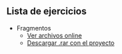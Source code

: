 ## Lista de ejercicios

- Fragmentos
  * [Ver archivos online](https://github.com/DanielTamargo/Desarrollo-Interfaces/tree/master/Fragmentos/EjercicioFragmentos)
  * [Descargar .rar con el proyecto](https://github.com/DanielTamargo/Desarrollo-Interfaces/raw/master/Fragmentos/DanielTamargo-EjercicioFragmentos.rar)

